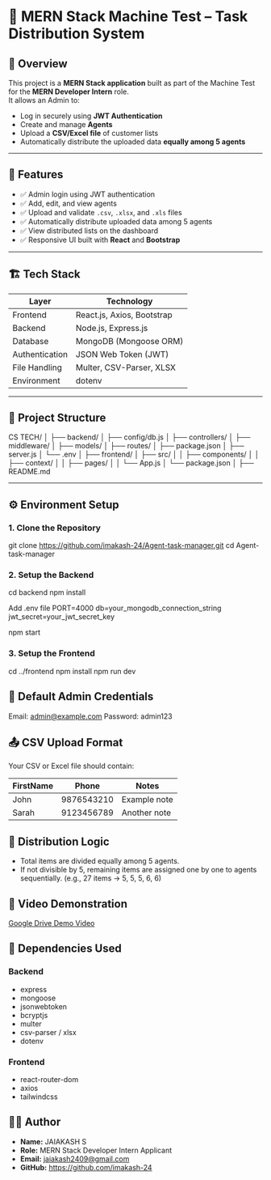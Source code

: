 # 🧩 MERN Stack Machine Test – Task Distribution System

## 📘 Overview

This project is a **MERN Stack application** built as part of the Machine Test for the **MERN Developer Intern** role.  
It allows an Admin to:

- Log in securely using **JWT Authentication**
- Create and manage **Agents**
- Upload a **CSV/Excel file** of customer lists
- Automatically distribute the uploaded data **equally among 5 agents**

---

## 🚀 Features

- ✅ Admin login using JWT authentication  
- ✅ Add, edit, and view agents  
- ✅ Upload and validate `.csv`, `.xlsx`, and `.xls` files  
- ✅ Automatically distribute uploaded data among 5 agents  
- ✅ View distributed lists on the dashboard  
- ✅ Responsive UI built with **React** and **Bootstrap**  

---

## 🏗️ Tech Stack

| Layer           | Technology                          |
|-----------------|------------------------------------|
| Frontend        | React.js, Axios, Bootstrap          |
| Backend         | Node.js, Express.js                 |
| Database        | MongoDB (Mongoose ORM)              |
| Authentication  | JSON Web Token (JWT)                |
| File Handling   | Multer, CSV-Parser, XLSX            |
| Environment     | dotenv                              |

---

## 📂 Project Structure

CS TECH/
│
├── backend/
│ ├── config/db.js
│ ├── controllers/
│ ├── middleware/
│ ├── models/
│ ├── routes/
│ ├── package.json
│ ├── server.js
│ └── .env
│
├── frontend/
│ ├── src/
│ │ ├── components/
│ │ ├── context/
│ │ ├── pages/
│ │ └── App.js
│ └── package.json
│
├── README.md


---

## ⚙️ Environment Setup

### 1. Clone the Repository

git clone https://github.com/imakash-24/Agent-task-manager.git
cd Agent-task-manager

### 2. Setup the Backend

cd backend
npm install

Add .env file
PORT=4000
db=your_mongodb_connection_string
jwt_secret=your_jwt_secret_key

npm start

### 3. Setup the Frontend

cd ../frontend
npm install
npm run dev

## 🔐 Default Admin Credentials

Email: admin@example.com
Password: admin123

## 📤 CSV Upload Format

Your CSV or Excel file should contain:

| FirstName | Phone       | Notes           |
|-----------|------------|----------------|
| John      | 9876543210 | Example note   |
| Sarah     | 9123456789 | Another note   |

## 🧮 Distribution Logic
- Total items are divided equally among 5 agents.
- If not divisible by 5, remaining items are assigned one by one to agents sequentially.
  (e.g., 27 items → 5, 5, 5, 6, 6)


## 🎥 Video Demonstration
[Google Drive Demo Video](https://drive.google.com/your-demo-link)

## 🧰 Dependencies Used

### Backend

- express
- mongoose
- jsonwebtoken
- bcryptjs
- multer
- csv-parser / xlsx
- dotenv

### Frontend

- react-router-dom
- axios
- tailwindcss

## 🧑‍💻 Author

- **Name:** JAIAKASH S 
- **Role:** MERN Stack Developer Intern Applicant  
- **Email:** jaiakash2409@gmail.com
- **GitHub:** https://github.com/imakash-24


